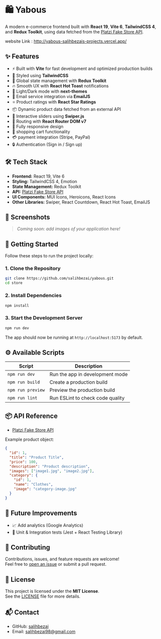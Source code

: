 # 🛍️ Yabous

A modern e-commerce frontend built with **React 19**, **Vite 6**, **TailwindCSS 4**, and **Redux Toolkit**, using data fetched from the [Platzi Fake Store API](https://fakeapi.platzi.com/en/rest/products/).

website Link : http://yabous-salihbezais-projects.vercel.app/

## ✨ Features

- ⚡ Built with **Vite** for fast development and optimized production builds
- 🎨 Styled using **TailwindCSS**
- 🛒 Global state management with **Redux Toolkit**
- 🔥 Smooth UX with **React Hot Toast** notifications
- 🌙 Light/Dark mode with **next-themes**
- 📧 Email service integration via **EmailJS**
- ⭐ Product ratings with **React Star Ratings**
- 📦 Dynamic product data fetched from an external API
- 🎠 Interactive sliders using **Swiper.js**
- 🔄 Routing with **React Router DOM v7**
- 🚀 Fully responsive design
- 🛒 shopping cart functionality
- 💳 payment integration (Stripe, PayPal)
- 🔒 Authentication (Sign in / Sign up)

## 🛠️ Tech Stack

- **Frontend:** React 19, Vite 6
- **Styling:** TailwindCSS 4, Emotion
- **State Management:** Redux Toolkit
- **API:** [Platzi Fake Store API](https://fakeapi.platzi.com/en/rest/products/)
- **UI Components:** MUI Icons, Heroicons, React Icons
- **Other Libraries:** Swiper, React Countdown, React Hot Toast, EmailJS

## 📸 Screenshots

> _Coming soon: add images of your application here!_

## 🚀 Getting Started

Follow these steps to run the project locally:

### 1. Clone the Repository

```bash
git clone https://github.com/salihbezai/yabous.git
cd store
```

### 2. Install Dependencies

```bash
npm install
```

### 3. Start the Development Server

```bash
npm run dev
```

The app should now be running at `http://localhost:5173` by default.

## ⚙️ Available Scripts

| Script            | Description                      |
| ----------------- | -------------------------------- |
| `npm run dev`     | Run the app in development mode  |
| `npm run build`   | Create a production build        |
| `npm run preview` | Preview the production build     |
| `npm run lint`    | Run ESLint to check code quality |

## 📦 API Reference

- [Platzi Fake Store API](https://fakeapi.platzi.com/en/rest/products/)

Example product object:

```json
{
  "id": 1,
  "title": "Product Title",
  "price": 100,
  "description": "Product description",
  "images": ["image1.jpg", "image2.jpg"],
  "category": {
    "id": 1,
    "name": "Clothes",
    "image": "category-image.jpg"
  }
}
```

## 🧪 Future Improvements

- 📈 Add analytics (Google Analytics)
- 📝 Unit & Integration tests (Jest + React Testing Library)

## 🤝 Contributing

Contributions, issues, and feature requests are welcome!  
Feel free to [open an issue](https://github.com/salihbezai/store/issues) or submit a pull request.

## 📃 License

This project is licensed under the **MIT License**.  
See the [LICENSE](LICENSE) file for more details.

## 📬 Contact

- GitHub: [salihbezai](https://github.com/salihbezai)
- Email: salihbezai98@gmail.com

